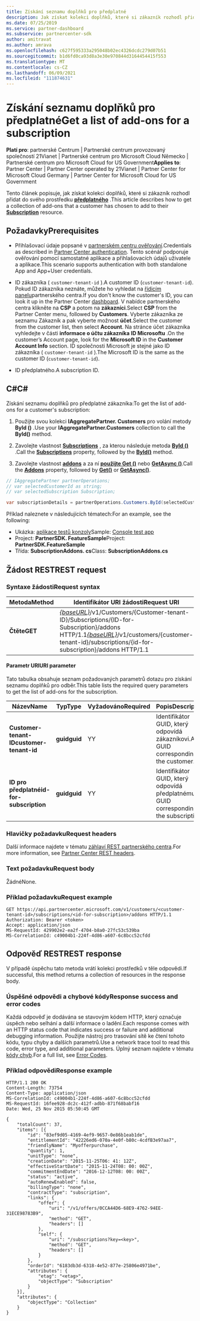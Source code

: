 ```yaml
---
title: Získání seznamu doplňků pro předplatné
description: Jak získat kolekci doplňků, které si zákazník rozhodl přidat do svého předplatného.
ms.date: 07/25/2019
ms.service: partner-dashboard
ms.subservice: partnercenter-sdk
author: amitravat
ms.author: amrava
ms.openlocfilehash: c627f595333a295048b02ec4326dcdc279d07b51
ms.sourcegitcommit: b1d6fd0ca93d8a3e30e970844d3164454415f553
ms.translationtype: MT
ms.contentlocale: cs-CZ
ms.lasthandoff: 06/09/2021
ms.locfileid: "111874631"
---
```

# <a name="get-a-list-of-add-ons-for-a-subscription"></a><span data-ttu-id="f0cd2-103">Získání seznamu doplňků pro předplatné</span><span class="sxs-lookup"><span data-stu-id="f0cd2-103">Get a list of add-ons for a subscription</span></span>

<span data-ttu-id="f0cd2-104">**Platí pro**: partnerské Centrum | Partnerské centrum provozovaný společností 21Vianet | Partnerské centrum pro Microsoft Cloud Německo | Partnerské centrum pro Microsoft Cloud for US Government</span><span class="sxs-lookup"><span data-stu-id="f0cd2-104">**Applies to**: Partner Center | Partner Center operated by 21Vianet | Partner Center for Microsoft Cloud Germany | Partner Center for Microsoft Cloud for US Government</span></span>

<span data-ttu-id="f0cd2-105">Tento článek popisuje, jak získat kolekci doplňků, které si zákazník rozhodl přidat do svého prostředku **[předplatného](subscription-resources.md)** .</span><span class="sxs-lookup"><span data-stu-id="f0cd2-105">This article describes how to get a collection of add-ons that a customer has chosen to add to their **[Subscription](subscription-resources.md)** resource.</span></span>

## <a name="prerequisites"></a><span data-ttu-id="f0cd2-106">Požadavky</span><span class="sxs-lookup"><span data-stu-id="f0cd2-106">Prerequisites</span></span>

- <span data-ttu-id="f0cd2-107">Přihlašovací údaje popsané v [partnerském centru ověřování](partner-center-authentication.md).</span><span class="sxs-lookup"><span data-stu-id="f0cd2-107">Credentials as described in [Partner Center authentication](partner-center-authentication.md).</span></span> <span data-ttu-id="f0cd2-108">Tento scénář podporuje ověřování pomocí samostatné aplikace a přihlašovacích údajů uživatele a aplikace.</span><span class="sxs-lookup"><span data-stu-id="f0cd2-108">This scenario supports authentication with both standalone App and App+User credentials.</span></span>

- <span data-ttu-id="f0cd2-109">ID zákazníka ( `customer-tenant-id` ).</span><span class="sxs-lookup"><span data-stu-id="f0cd2-109">A customer ID (`customer-tenant-id`).</span></span> <span data-ttu-id="f0cd2-110">Pokud ID zákazníka neznáte, můžete ho vyhledat na [řídicím panelu](https://partner.microsoft.com/dashboard)partnerského centra.</span><span class="sxs-lookup"><span data-stu-id="f0cd2-110">If you don't know the customer's ID, you can look it up in the Partner Center [dashboard](https://partner.microsoft.com/dashboard).</span></span> <span data-ttu-id="f0cd2-111">V nabídce partnerského centra klikněte na **CSP** a potom na **zákazníci**.</span><span class="sxs-lookup"><span data-stu-id="f0cd2-111">Select **CSP** from the Partner Center menu, followed by **Customers**.</span></span> <span data-ttu-id="f0cd2-112">Vyberte zákazníka ze seznamu Zákazník a pak vyberte možnost **účet**.</span><span class="sxs-lookup"><span data-stu-id="f0cd2-112">Select the customer from the customer list, then select **Account**.</span></span> <span data-ttu-id="f0cd2-113">Na stránce účet zákazníka vyhledejte v části **informace o účtu zákazníka** **ID Microsoftu** .</span><span class="sxs-lookup"><span data-stu-id="f0cd2-113">On the customer’s Account page, look for the **Microsoft ID** in the **Customer Account Info** section.</span></span> <span data-ttu-id="f0cd2-114">ID společnosti Microsoft je stejné jako ID zákazníka ( `customer-tenant-id` ).</span><span class="sxs-lookup"><span data-stu-id="f0cd2-114">The Microsoft ID is the same as the customer ID  (`customer-tenant-id`).</span></span>

- <span data-ttu-id="f0cd2-115">ID předplatného.</span><span class="sxs-lookup"><span data-stu-id="f0cd2-115">A subscription ID.</span></span>

## <a name="c"></a><span data-ttu-id="f0cd2-116">C\#</span><span class="sxs-lookup"><span data-stu-id="f0cd2-116">C\#</span></span>

<span data-ttu-id="f0cd2-117">Získání seznamu doplňků pro předplatné zákazníka:</span><span class="sxs-lookup"><span data-stu-id="f0cd2-117">To get the list of add-ons for a customer's subscription:</span></span>

1. <span data-ttu-id="f0cd2-118">Použijte svou kolekci **IAggregatePartner. Customers** pro volání metody **ById ()** .</span><span class="sxs-lookup"><span data-stu-id="f0cd2-118">Use your **IAggregatePartner.Customers** collection to call the **ById()** method.</span></span>

2. <span data-ttu-id="f0cd2-119">Zavolejte vlastnost [**Subscriptions**](/dotnet/api/microsoft.store.partnercenter.customers.icustomer.subscriptions) , za kterou následuje metoda [**ById ()**](/dotnet/api/microsoft.store.partnercenter.subscriptions.isubscriptioncollection.byid) .</span><span class="sxs-lookup"><span data-stu-id="f0cd2-119">Call the [**Subscriptions**](/dotnet/api/microsoft.store.partnercenter.customers.icustomer.subscriptions) property, followed by the [**ById()**](/dotnet/api/microsoft.store.partnercenter.subscriptions.isubscriptioncollection.byid) method.</span></span>

3. <span data-ttu-id="f0cd2-120">Zavolejte vlastnost [**addons**](/dotnet/api/microsoft.store.partnercenter.subscriptions.isubscription.addons) a za ní [**použijte Get ()**](/dotnet/api/microsoft.store.partnercenter.subscriptions.isubscriptionaddoncollection.get) nebo [**GetAsync ()**](/dotnet/api/microsoft.store.partnercenter.subscriptions.isubscriptionaddoncollection.getasync).</span><span class="sxs-lookup"><span data-stu-id="f0cd2-120">Call the [**Addons**](/dotnet/api/microsoft.store.partnercenter.subscriptions.isubscription.addons) property, followed by [**Get()**](/dotnet/api/microsoft.store.partnercenter.subscriptions.isubscriptionaddoncollection.get) or [**GetAsync()**](/dotnet/api/microsoft.store.partnercenter.subscriptions.isubscriptionaddoncollection.getasync).</span></span>

``` csharp
// IAggregatePartner partnerOperations;
// var selectedCustomerId as string;
// var selectedSubscription Subscription;

var subscriptionDetails = partnerOperations.Customers.ById(selectedCustomerId).Subscriptions.ById(selectedSubscription.Id).AddOns.Get();

```

<span data-ttu-id="f0cd2-121">Příklad naleznete v následujících tématech:</span><span class="sxs-lookup"><span data-stu-id="f0cd2-121">For an example, see the following:</span></span>

- <span data-ttu-id="f0cd2-122">Ukázka: [aplikace testů konzoly](console-test-app.md)</span><span class="sxs-lookup"><span data-stu-id="f0cd2-122">Sample: [Console test app](console-test-app.md)</span></span>
- <span data-ttu-id="f0cd2-123">Project: **PartnerSDK. FeatureSample**</span><span class="sxs-lookup"><span data-stu-id="f0cd2-123">Project: **PartnerSDK.FeatureSample**</span></span>
- <span data-ttu-id="f0cd2-124">Třída: **SubscriptionAddons. cs**</span><span class="sxs-lookup"><span data-stu-id="f0cd2-124">Class: **SubscriptionAddons.cs**</span></span>

## <a name="rest-request"></a><span data-ttu-id="f0cd2-125">Žádost REST</span><span class="sxs-lookup"><span data-stu-id="f0cd2-125">REST request</span></span>

### <a name="request-syntax"></a><span data-ttu-id="f0cd2-126">Syntaxe žádosti</span><span class="sxs-lookup"><span data-stu-id="f0cd2-126">Request syntax</span></span>

| <span data-ttu-id="f0cd2-127">Metoda</span><span class="sxs-lookup"><span data-stu-id="f0cd2-127">Method</span></span>  | <span data-ttu-id="f0cd2-128">Identifikátor URI žádosti</span><span class="sxs-lookup"><span data-stu-id="f0cd2-128">Request URI</span></span>                                                                                                                       |
|---------|-----------------------------------------------------------------------------------------------------------------------------------|
| <span data-ttu-id="f0cd2-129">**Čtěte**</span><span class="sxs-lookup"><span data-stu-id="f0cd2-129">**GET**</span></span> | <span data-ttu-id="f0cd2-130">[*{baseURL}*](partner-center-rest-urls.md)/v1/Customers/{Customer-tenant-ID}/Subscriptions/{ID-for-Subscription}/addons HTTP/1.1</span><span class="sxs-lookup"><span data-stu-id="f0cd2-130">[*{baseURL}*](partner-center-rest-urls.md)/v1/customers/{customer-tenant-id}/subscriptions/{id-for-subscription}/addons HTTP/1.1</span></span> |

#### <a name="uri-parameter"></a><span data-ttu-id="f0cd2-131">Parametr URI</span><span class="sxs-lookup"><span data-stu-id="f0cd2-131">URI parameter</span></span>

<span data-ttu-id="f0cd2-132">Tato tabulka obsahuje seznam požadovaných parametrů dotazu pro získání seznamu doplňků pro odběr.</span><span class="sxs-lookup"><span data-stu-id="f0cd2-132">This table lists the required query parameters to get the list of add-ons for the subscription.</span></span>

| <span data-ttu-id="f0cd2-133">Název</span><span class="sxs-lookup"><span data-stu-id="f0cd2-133">Name</span></span>                    | <span data-ttu-id="f0cd2-134">Typ</span><span class="sxs-lookup"><span data-stu-id="f0cd2-134">Type</span></span>     | <span data-ttu-id="f0cd2-135">Vyžadováno</span><span class="sxs-lookup"><span data-stu-id="f0cd2-135">Required</span></span> | <span data-ttu-id="f0cd2-136">Popis</span><span class="sxs-lookup"><span data-stu-id="f0cd2-136">Description</span></span>                               |
|-------------------------|----------|----------|-------------------------------------------|
| <span data-ttu-id="f0cd2-137">**Customer-tenant-ID**</span><span class="sxs-lookup"><span data-stu-id="f0cd2-137">**customer-tenant-id**</span></span>  | <span data-ttu-id="f0cd2-138">**guid**</span><span class="sxs-lookup"><span data-stu-id="f0cd2-138">**guid**</span></span> | <span data-ttu-id="f0cd2-139">Y</span><span class="sxs-lookup"><span data-stu-id="f0cd2-139">Y</span></span>        | <span data-ttu-id="f0cd2-140">Identifikátor GUID, který odpovídá zákazníkovi.</span><span class="sxs-lookup"><span data-stu-id="f0cd2-140">A GUID corresponding to the customer.</span></span>     |
| <span data-ttu-id="f0cd2-141">**ID pro předplatné**</span><span class="sxs-lookup"><span data-stu-id="f0cd2-141">**id-for-subscription**</span></span> | <span data-ttu-id="f0cd2-142">**guid**</span><span class="sxs-lookup"><span data-stu-id="f0cd2-142">**guid**</span></span> | <span data-ttu-id="f0cd2-143">Y</span><span class="sxs-lookup"><span data-stu-id="f0cd2-143">Y</span></span>        | <span data-ttu-id="f0cd2-144">Identifikátor GUID, který odpovídá předplatnému.</span><span class="sxs-lookup"><span data-stu-id="f0cd2-144">A GUID corresponding to the subscription.</span></span> |

### <a name="request-headers"></a><span data-ttu-id="f0cd2-145">Hlavičky požadavku</span><span class="sxs-lookup"><span data-stu-id="f0cd2-145">Request headers</span></span>

<span data-ttu-id="f0cd2-146">Další informace najdete v tématu [záhlaví REST partnerského centra](headers.md).</span><span class="sxs-lookup"><span data-stu-id="f0cd2-146">For more information, see [Partner Center REST headers](headers.md).</span></span>

### <a name="request-body"></a><span data-ttu-id="f0cd2-147">Text požadavku</span><span class="sxs-lookup"><span data-stu-id="f0cd2-147">Request body</span></span>

<span data-ttu-id="f0cd2-148">Žádné</span><span class="sxs-lookup"><span data-stu-id="f0cd2-148">None.</span></span>

### <a name="request-example"></a><span data-ttu-id="f0cd2-149">Příklad požadavku</span><span class="sxs-lookup"><span data-stu-id="f0cd2-149">Request example</span></span>

```http
GET https://api.partnercenter.microsoft.com/v1/customers/<customer-tenant-id>/subscriptions/<id-for-subscription>/addons HTTP/1.1
Authorization: Bearer <token>
Accept: application/json
MS-RequestId: 429902e2-ea2f-4704-b8a0-27fc53c539ba
MS-CorrelationId: c49004b1-224f-4d86-a607-6c8bcc52cfdd
```

## <a name="rest-response"></a><span data-ttu-id="f0cd2-150">Odpověď REST</span><span class="sxs-lookup"><span data-stu-id="f0cd2-150">REST response</span></span>

<span data-ttu-id="f0cd2-151">V případě úspěchu tato metoda vrátí kolekci prostředků v těle odpovědi.</span><span class="sxs-lookup"><span data-stu-id="f0cd2-151">If successful, this method returns a collection of resources in the response body.</span></span>

### <a name="response-success-and-error-codes"></a><span data-ttu-id="f0cd2-152">Úspěšné odpovědi a chybové kódy</span><span class="sxs-lookup"><span data-stu-id="f0cd2-152">Response success and error codes</span></span>

<span data-ttu-id="f0cd2-153">Každá odpověď je dodávána se stavovým kódem HTTP, který označuje úspěch nebo selhání a další informace o ladění.</span><span class="sxs-lookup"><span data-stu-id="f0cd2-153">Each response comes with an HTTP status code that indicates success or failure and additional debugging information.</span></span> <span data-ttu-id="f0cd2-154">Použijte nástroj pro trasování sítě ke čtení tohoto kódu, typu chyby a dalších parametrů.</span><span class="sxs-lookup"><span data-stu-id="f0cd2-154">Use a network trace tool to read this code, error type, and additional parameters.</span></span> <span data-ttu-id="f0cd2-155">Úplný seznam najdete v tématu [kódy chyb](error-codes.md).</span><span class="sxs-lookup"><span data-stu-id="f0cd2-155">For a full list, see [Error Codes](error-codes.md).</span></span>

### <a name="response-example"></a><span data-ttu-id="f0cd2-156">Příklad odpovědi</span><span class="sxs-lookup"><span data-stu-id="f0cd2-156">Response example</span></span>

```http
HTTP/1.1 200 OK
Content-Length: 73754
Content-Type: application/json
MS-CorrelationId: c49004b1-224f-4d86-a607-6c8bcc52cfdd
MS-RequestId: 16fee928-dc2c-412f-adbb-871f68babf16
Date: Wed, 25 Nov 2015 05:50:45 GMT

{
    "totalCount": 37,
    "items": [{
        "id": "83ef9d05-4169-4ef9-9657-0e86b1eab1de",
        "entitlementId": "42226ed6-070a-4e0f-b80c-4cdfB3e97aa7",
        "friendlyName": "Myofferpurchase",
        "quantity": 1,
        "unitType": "none",
        "creationDate": "2015-11-25T06: 41: 12Z",
        "effectiveStartDate": "2015-11-24T08: 00: 00Z",
        "commitmentEndDate": "2016-12-12T08: 00: 00Z",
        "status": "active",
        "autoRenewEnabled": false,
        "billingType": "none",
        "contractType": "subscription",
        "links": {
            "offer": {
                "uri": "/v1/offers/0CCA44D6-68E9-4762-94EE-31ECE98783B9",
                "method": "GET",
                "headers": []
            },
            "self": {
                "uri": "/subscriptions?key=<key>",
                "method": "GET",
                "headers": []
            }
        },
        "orderId": "6183db3d-6318-4e52-877e-25806e4971be",
        "attributes": {
            "etag": "<etag>",
            "objectType": "Subscription"
        }
    }],
    "attributes": {
        "objectType": "Collection"
    }
}
```

